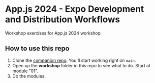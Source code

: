 # App.js 2024 - Expo Development and Distribution Workflows

Workshop exercises for App.js 2024 workshop.

## How to use this repo

1. Clone the [companion repo](https://github.com/expo/appjs24-workflows-workshop-code). You'll start working right on `main`.
2. Open up the **workshop** folder in this repo to see what to do. Start at module "01".
3. Do the modules.

